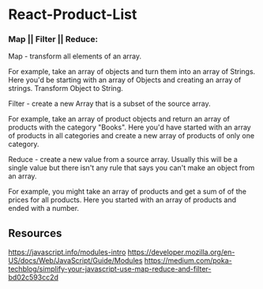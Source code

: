 # React-Product-List

### Map ||  Filter || Reduce: 
Map - transform all elements of an array. 

For example, take an array of objects and turn them into an array of Strings. Here you'd be starting with an array of Objects and creating an array of strings. Transform Object to String.

Filter - create a new Array that is a subset of the source array. 

For example, take an array of product objects and return an array of products with the category "Books". Here you'd have started with an array of products in all categories and create a new array of products of only one category.

Reduce - create a new value from a source array. Usually this will be a single value but there isn't any rule that says you can't make an object from an array.

For example, you might take an array of products and get a sum of of the prices for all products. Here you started with an array of products and ended with a number.


## Resources 
https://javascript.info/modules-intro https://developer.mozilla.org/en-US/docs/Web/JavaScript/Guide/Modules
https://medium.com/poka-techblog/simplify-your-javascript-use-map-reduce-and-filter-bd02c593cc2d

